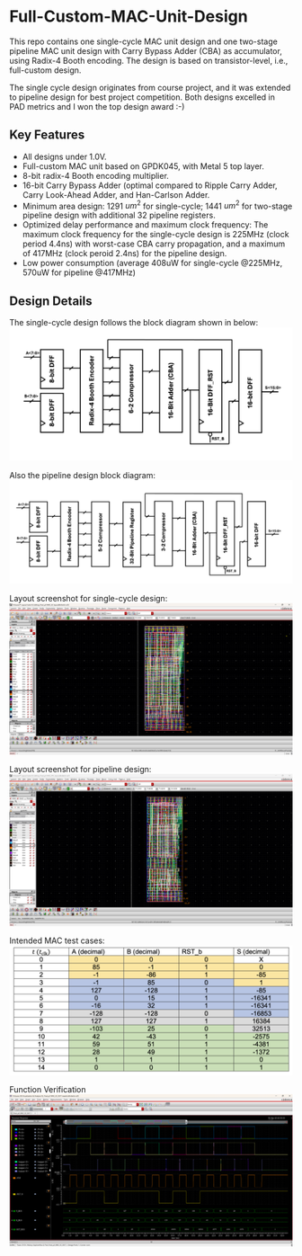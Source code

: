 # Full-Custom-MAC-Unit-Design
This repo contains one single-cycle MAC unit design and one two-stage pipeline MAC unit design with Carry Bypass Adder (CBA) as accumulator, using Radix-4 Booth encoding. The design is based on transistor-level, i.e., full-custom design.

The single cycle design originates from course project, and it was extended to pipeline design for best project competition. Both designs excelled in PAD metrics and I won the top design award :-)

## Key Features
- All designs under 1.0V.
- Full-custom MAC unit based on GPDK045, with Metal 5 top layer.
- 8-bit radix-4 Booth encoding multiplier.
- 16-bit Carry Bypass Adder (optimal compared to Ripple Carry Adder, Carry Look-Ahead Adder, and Han-Carlson Adder.
- Minimum area design: 1291 $um^2$ for single-cycle; 1441 $um^2$ for two-stage pipeline design with additional 32 pipeline registers. 
- Optimized delay performance and maximum clock frequency: The maximum clock frequency for the single-cycle design is 225MHz (clock period 4.4ns) with worst-case CBA carry propagation, and a maximum of 417MHz (clock peroid 2.4ns) for the pipeline design.
- Low power consumption (average 408uW for single-cycle @225MHz, 570uW for pipeline @417MHz)

## Design Details
The single-cycle design follows the block diagram shown in below:
![Single-Cycle MAC Unit Block Diagram](doc/mac_unit_sc_block_diagram.png)

Also the pipeline design block diagram:
![Pipeline MAC Unit Block Diagram](doc/mac_unit_ppl_block_diagram.png)

Layout screenshot for single-cycle design:
![Single-Cycle MAC Unit Layout](doc/mac_sc_layout.png)

Layout screenshot for pipeline design:
![Pipeline MAC Unit Layout](doc/mac_ppl_layout.png)

Intended MAC test cases:
![Test Cases](doc/test_cases.png)

Function Verification
![Function Verification](doc/funct_verification.png)
